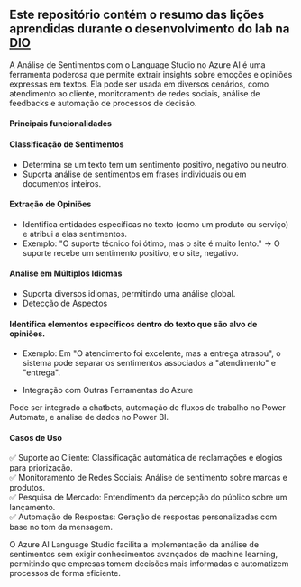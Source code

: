 ## Este repositório contém o resumo das lições aprendidas durante o desenvolvimento do lab na [DIO](https://web.dio.me/)

A Análise de Sentimentos com o Language Studio no Azure AI é uma ferramenta poderosa que permite extrair insights sobre emoções e opiniões expressas em textos. Ela pode ser usada em diversos cenários, como atendimento ao cliente, monitoramento de redes sociais, análise de feedbacks e automação de processos de decisão.

#### Principais funcionalidades
#### Classificação de Sentimentos
* Determina se um texto tem um sentimento positivo, negativo ou neutro.
* Suporta análise de sentimentos em frases individuais ou em documentos inteiros.

#### Extração de Opiniões
* Identifica entidades específicas no texto (como um produto ou serviço) e atribui a elas sentimentos.
* Exemplo: "O suporte técnico foi ótimo, mas o site é muito lento." → O suporte recebe um sentimento positivo, e o site, negativo.

#### Análise em Múltiplos Idiomas
* Suporta diversos idiomas, permitindo uma análise global.
* Detecção de Aspectos

#### Identifica elementos específicos dentro do texto que são alvo de opiniões.
* Exemplo: Em "O atendimento foi excelente, mas a entrega atrasou", o sistema pode separar os sentimentos associados 
a "atendimento" e "entrega".

* Integração com Outras Ferramentas do Azure

Pode ser integrado a chatbots, automação de fluxos de trabalho no Power Automate, e análise de dados no Power BI.

#### Casos de Uso
✅ Suporte ao Cliente: Classificação automática de reclamações e elogios para priorização.<br>
✅ Monitoramento de Redes Sociais: Análise de sentimento sobre marcas e produtos.<br>
✅ Pesquisa de Mercado: Entendimento da percepção do público sobre um lançamento.<br>
✅ Automação de Respostas: Geração de respostas personalizadas com base no tom da mensagem.<br>

O Azure AI Language Studio facilita a implementação da análise de sentimentos sem exigir conhecimentos avançados de machine learning, permitindo que empresas tomem decisões mais informadas e automatizem processos de forma eficiente. 
